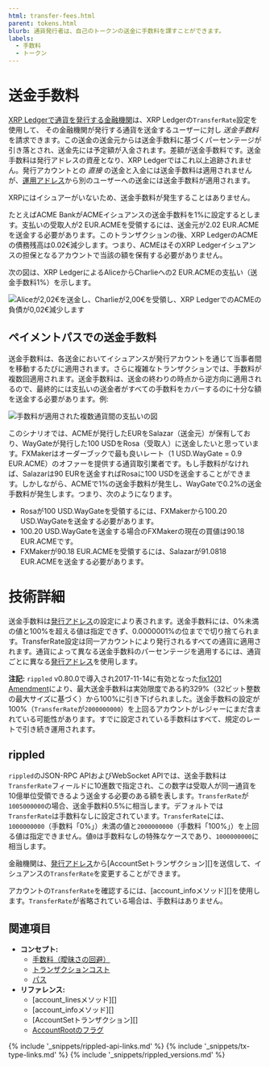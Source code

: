 ```yaml
---
html: transfer-fees.html
parent: tokens.html
blurb: 通貨発行者は、自己のトークンの送金に手数料を課すことができます。
labels:
  - 手数料
  - トークン
---
```

# 送金手数料

[XRP Ledgerで通貨を発行する金融機関](stablecoin-issuer.html)は、XRP Ledgerの`TransferRate`設定を使用して、 その金融機関が発行する通貨を送金するユーザーに対し _送金手数料_ を請求できます。この送金の送金元からは送金手数料に基づくパーセンテージが引き落とされ、送金先には予定額が入金されます。差額が送金手数料です。送金手数料は発行アドレスの資産となり、XRP Ledgerではこれ以上追跡されません。発行アカウントとの _直接_ の送金と入金には送金手数料は適用されませんが、[運用アドレス][]から別のユーザーへの送金には送金手数料が適用されます。

[運用アドレス]: account-types.html
[発行アドレス]: account-types.html

XRPにはイシュアーがいないため、送金手数料が発生することはありません。

たとえばACME BankがACMEイシュアンスの送金手数料を1%に設定するとします。支払いの受取人が2 EUR.ACMEを受領するには、送金元が2.02 EUR.ACMEを送金する必要があります。このトランザクションの後、XRP LedgerのACMEの債務残高は0.02€減少します。つまり、ACMEはそのXRP Ledgerイシュアンスの担保となるアカウントで当該の額を保有する必要がありません。

次の図は、XRP LedgerによるAliceからCharlieへの2 EUR.ACMEの支払い（送金手数料1%）を示します。

![Aliceが2,02€を送金し、Charlieが2,00€を受領し、XRP LedgerでのACMEの負債が0,02€減少します](img/e2g-with_transferrate.png)

## ペイメントパスでの送金手数料

<!--{# TODO: Update this for OnwerPaysFee amendment when that gets added #}-->

送金手数料は、各送金においてイシュアンスが発行アカウントを通じて当事者間を移動するたびに適用されます。さらに複雑なトランザクションでは、手数料が複数回適用されます。送金手数料は、送金の終わりの時点から逆方向に適用されるので、最終的には支払いの送金者がすべての手数料をカバーするのに十分な額を送金する必要があります。例:

![手数料が適用された複数通貨間の支払いの図](img/transfer_fees_example.png)

このシナリオでは、ACMEが発行したEURをSalazar（送金元）が保有しており、WayGateが発行した100 USDをRosa（受取人）に送金したいと思っています。FXMakerはオーダーブックで最も良いレート（1 USD.WayGate = 0.9 EUR.ACME）のオファーを提供する通貨取引業者です。もし手数料がなければ、Salazarは90 EURを送金すればRosaに100 USDを送金することができます。しかしながら、ACMEで1%の送金手数料が発生し、WayGateで0.2%の送金手数料が発生します。つまり、次のようになります。

* Rosaが100 USD.WayGateを受領するには、FXMakerから100.20 USD.WayGateを送金する必要があります。
* 100.20 USD.WayGateを送金する場合のFXMakerの現在の買値は90.18 EUR.ACMEです。
* FXMakerが90.18 EUR.ACMEを受領するには、Salazarが91.0818 EUR.ACMEを送金する必要があります。

# 技術詳細

送金手数料は[発行アドレス][]の設定により表されます。送金手数料には、0%未満の値と100%を超える値は指定できず、0.0000001%の位までで切り捨てられます。TransferRate設定は同一アカウントにより発行されるすべての通貨に適用されます。通貨によって異なる送金手数料のパーセンテージを適用するには、通貨ごとに異なる[発行アドレス][]を使用します。

**注記:** `rippled` v0.80.0で導入され2017-11-14に有効となった[fix1201 Amendment](amendments.html)により、最大送金手数料は実効限度である約329%（32ビット整数の最大サイズに基づく）から100%に引き下げられました。送金手数料の設定が100%（`TransferRate`が`2000000000`）を上回るアカウントがレジャーにまだ含まれている可能性があります。すでに設定されている手数料はすべて、規定のレートで引き続き運用されます。

## rippled

`rippled`のJSON-RPC APIおよびWebSocket APIでは、送金手数料は`TransferRate`フィールドに10進数で指定され、この数字は受取人が同一通貨を10億単位受領できるよう送金する必要のある額を表します。`TransferRate`が`1005000000`の場合、送金手数料0.5%に相当します。デフォルトでは`TransferRate`は手数料なしに設定されています。`TransferRate`には、`1000000000`（手数料「0%」）未満の値と`2000000000`（手数料「100%」）を上回る値は指定できません。値`0`は手数料なしの特殊なケースであり、`1000000000`に相当します。

金融機関は、[発行アドレス][]から[AccountSetトランザクション][]を送信して、イシュアンスの`TransferRate`を変更することができます。

アカウントの`TransferRate`を確認するには、[account_infoメソッド][]を使用します。`TransferRate`が省略されている場合は、手数料はありません。


## 関連項目

- **コンセプト:**
  - [手数料（曖昧さの回避）](fees.html)
  - [トランザクションコスト](transaction-cost.html)
  - [パス](paths.html)
- **リファレンス:**
  - [account_linesメソッド][]
  - [account_infoメソッド][]
  - [AccountSetトランザクション][]
  - [AccountRootのフラグ](accountroot.html#accountrootのフラグ)


<!--{# common link defs #}-->
{% include '_snippets/rippled-api-links.md' %}
{% include '_snippets/tx-type-links.md' %}
{% include '_snippets/rippled_versions.md' %}
